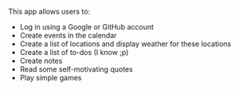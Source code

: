 This app allows users to:
- Log in using a Google or GitHub account
- Create events in the calendar
- Create a list of locations and display weather for these locations
- Create a list of to-dos (I know ;p)
- Create notes
- Read some self-motivating quotes 
- Play simple games

